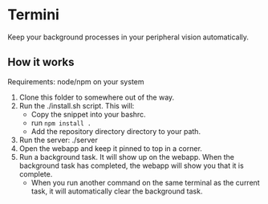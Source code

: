 # Termini

Keep your background processes in your peripheral vision automatically.

## How it works

Requirements: node/npm on your system

1. Clone this folder to somewhere out of the way.
2. Run the ./install.sh script. This will:
    - Copy the snippet into your bashrc.
    - run `npm install .`
    - Add the repository directory directory to your path.
2. Run the server: ./server
3. Open the webapp and keep it pinned to top in a corner.
4. Run a background task. It will show up on the webapp. When the background task has completed, the webapp will show you that it is complete.
    - When you run another command on the same terminal as the current task, it will automatically clear the background task.
